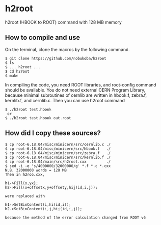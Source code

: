 # h2root
h2root (HBOOK to ROOT) command with 128 MB memory

## How to compile and use
On the terminal, clone the macros by the following command.
```
$ git clone https://github.com/nobukoba/h2root
$ ls
$ ... h2root ...
$ cd h2root
$ make
```
In compiling the code, you need ROOT libraries, and root-config command should be available. You do not need external CERN Program Library, because minimal subroutines of cernlib are written in hbook.f, zebra.f, kernlib.f, and cernlib.c.
Then you can use h2root command
```
$ ./h2root test.hbook
 or
$ ./h2root test.hbook out.root
```

## How did I copy these sources?
```
$ cp root-6.18.04/misc/minicern/src/cernlib.c ./
$ cp root-6.18.04/misc/minicern/src/hbook.f   ./
$ cp root-6.18.04/misc/minicern/src/zebra.f   ./
$ cp root-6.18.04/misc/minicern/src/kernlib.f ./
$ cp root-6.18.04/main/src/h2root.cxx         ./
$ sed -i -e 's/4000000/32000000/g' *.f *.c *.cxx
N.B. 32000000 words = 128 MB
Then in h2roo.cxx,

h1->Fill(x,yx);
h2->Fill(x+offsetx,y+offsety,hij(id,i,j));

were replaced with

h1->SetBinContent(i,hi(id,i));
h2->SetBinContent(i,j,hij(id,i,j));

because the method of the error calculation changed from ROOT v6
```
